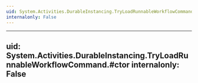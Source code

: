 ```yaml
---
uid: System.Activities.DurableInstancing.TryLoadRunnableWorkflowCommand
internalonly: False
---
```


---
uid: System.Activities.DurableInstancing.TryLoadRunnableWorkflowCommand.#ctor
internalonly: False
---
